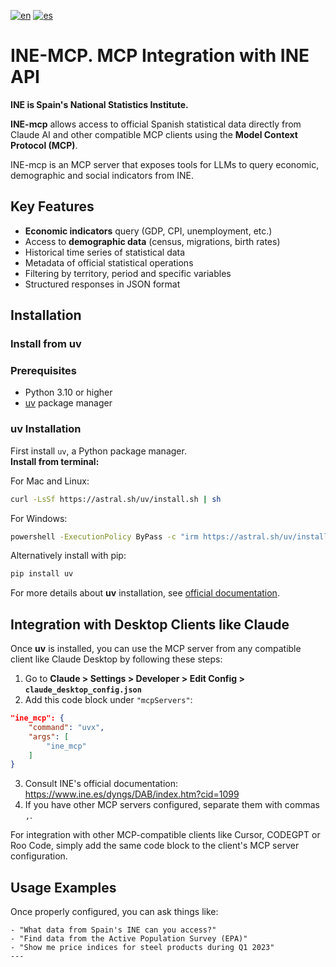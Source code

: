 [![en](https://img.shields.io/badge/lang-en-red.svg)](README.md)
[![es](https://img.shields.io/badge/lang-es-yellow.svg)](README_es.md)

# INE-MCP. MCP Integration with INE API

**INE is Spain's National Statistics Institute.**

**INE-mcp** allows access to official Spanish statistical data directly from Claude AI and other compatible MCP clients using the **Model Context Protocol (MCP)**.

INE-mcp is an MCP server that exposes tools for LLMs to query economic, demographic and social indicators from INE.

## Key Features

- **Economic indicators** query (GDP, CPI, unemployment, etc.)
- Access to **demographic data** (census, migrations, birth rates)
- Historical time series of statistical data
- Metadata of official statistical operations
- Filtering by territory, period and specific variables
- Structured responses in JSON format

## Installation

### Install from uv

### Prerequisites

- Python 3.10 or higher
- [uv](https://docs.astral.sh/uv/getting-started/installation/) package manager

### uv Installation

First install `uv`, a Python package manager.  
**Install from terminal:**

For Mac and Linux:

```bash
curl -LsSf https://astral.sh/uv/install.sh | sh
```

For Windows:

```bash
powershell -ExecutionPolicy ByPass -c "irm https://astral.sh/uv/install.ps1 | iex"
```

Alternatively install with pip:

```bash
pip install uv
```

For more details about **uv** installation, see [official documentation](https://docs.astral.sh/uv/getting-started/installation/).

## Integration with Desktop Clients like Claude

Once **uv** is installed, you can use the MCP server from any compatible client like Claude Desktop by following these steps:

1. Go to **Claude > Settings > Developer > Edit Config > `claude_desktop_config.json`**
2. Add this code block under `"mcpServers"`:

```json
"ine_mcp": {
    "command": "uvx",
    "args": [
        "ine_mcp"
    ]
}   
```

3. Consult INE's official documentation: <https://www.ine.es/dyngs/DAB/index.htm?cid=1099>
4. If you have other MCP servers configured, separate them with commas `,`.

For integration with other MCP-compatible clients like Cursor, CODEGPT or Roo Code, simply add the same code block to the client's MCP server configuration.

## Usage Examples

Once properly configured, you can ask things like:

```
- "What data from Spain's INE can you access?"
- "Find data from the Active Population Survey (EPA)"
- "Show me price indices for steel products during Q1 2023"
---
